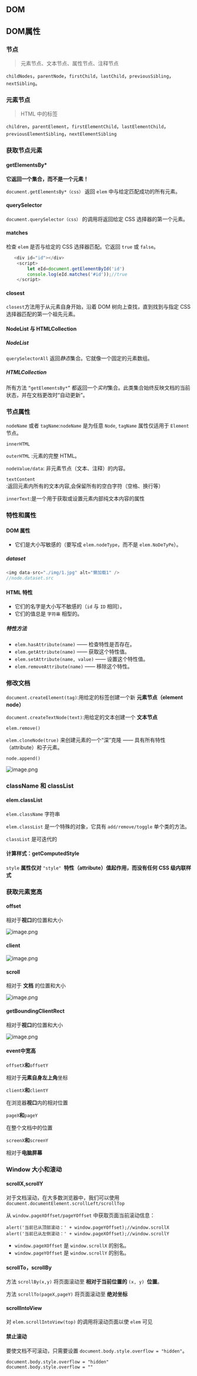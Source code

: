 ## DOM

## DOM属性

### **节点**

> 元素节点、文本节点、属性节点、注释节点

`childNodes`，`parentNode`，`firstChild`，`lastChild`，`previousSibling`，`nextSibling`。

### **元素节点**

> HTML 中的标签

`children`，`parentElement`，`firstElementChild`，`lastElementChild`，`previousElementSibling`，`nextElementSibling`

### 获取节点元素

#### getElementsBy\*

**它返回一个集合，而不是一个元素！**

`document.getElementsBy*（css）` 返回 `elem` 中与给定匹配成功的所有元素。

#### querySelector

`document.querySelector（css）` 的调用将返回给定 CSS 选择器的第一个元素。

#### matches

检查 `elem` 是否与给定的 CSS 选择器匹配。它返回 `true` 或 `false`。

```js
   <div id="id"></div>
    <script>
        let eId=document.getElementById('id')
        console.log(eId.matches('#id'));//true
    </script>
```

#### closest

`closest`方法用于从元素自身开始，沿着 DOM 树向上查找，直到找到与指定 CSS 选择器匹配的第一个祖先元素。

#### **NodeList 与 HTMLCollection**

##### NodeList

`querySelectorAll` 返回*静态*集合。它就像一个固定的元素数组。

##### HTMLCollection

所有方法 `“getElementsBy*”` 都返回一个*实时*集合。此类集合始终反映文档的当前状态，并在文档更改时“自动更新”。

### 节点属性

`nodeName` 或者 `tagName`:`nodeName` 是为任意 `Node`,  `tagName` 属性仅适用于 `Element` 节点。

`innerHTML`

`outerHTML` :元素的完整 HTML。

`nodeValue/data`:
非元素节点（文本、注释）的内容。

`textContent`:返回元素内所有的文本内容,会保留所有的空白字符（空格、换行等）

`innerText`:是一个用于获取或设置元素内部纯文本内容的属性

### 特性和属性

#### DOM 属性

*   它们是大小写敏感的（要写成 `elem.nodeType`，而不是 `elem.NoDeTyPe`）。

##### dataset

```js
<img data-src="./img/1.jpg" alt="懒加载1" />
//node.dataset.src
```

#### HTML 特性

*   它们的名字是大小写不敏感的（`id` 与 `ID` 相同）。
*   它们的值总是 `字符串` 相型的。

##### 特性方法

*   `elem.hasAttribute(name)` —— 检查特性是否存在。
*   `elem.getAttribute(name)` —— 获取这个特性值。
*   `elem.setAttribute(name, value)` —— 设置这个特性值。
*   `elem.removeAttribute(name)` —— 移除这个特性。

### 修改文档

`document.createElement(tag)`:用给定的标签创建一个新 **元素节点（element node）**

`document.createTextNode(text)`:用给定的文本创建一个 **文本节点**

`elem.remove()`

`elem.cloneNode(true)` 来创建元素的一个“深”克隆 —— 具有所有特性（attribute）和子元素。

`node.append()`

![image.png](https://p0-xtjj-private.juejin.cn/tos-cn-i-73owjymdk6/752a1d2c188242de82817e9536b7059f~tplv-73owjymdk6-jj-mark-v1:0:0:0:0:5o6Y6YeR5oqA5pyv56S-5Yy6IEAg5LiA5Y-35py6:q75.awebp?policy=eyJ2bSI6MywidWlkIjoiNDExMDQwNjAzNDY4MDQ0NCJ9&rk3s=f64ab15b&x-orig-authkey=f32326d3454f2ac7e96d3d06cdbb035152127018&x-orig-expires=1735709496&x-orig-sign=Jx%2F1o8Ja9jwpGhwrL0%2FVnY3TRVk%3D)

### className 和 classList

#### elem.classList

`elem.className` 字符串

`elem.classList` 是一个特殊的对象，它具有 `add/remove/toggle` 单个类的方法。

`classList` 是可迭代的

#### 计算样式：getComputedStyle

`style` **属性仅对** `"style" `**特性（attribute）值起作用，而没有任何 CSS 级内联样式**

### 获取元素宽高

#### offset

相对于**视口**的位置和大小

![image.png](https://p0-xtjj-private.juejin.cn/tos-cn-i-73owjymdk6/f0fed6ff0e4441cc9e24a96b7a17ac78~tplv-73owjymdk6-jj-mark-v1:0:0:0:0:5o6Y6YeR5oqA5pyv56S-5Yy6IEAg5LiA5Y-35py6:q75.awebp?policy=eyJ2bSI6MywidWlkIjoiNDExMDQwNjAzNDY4MDQ0NCJ9&rk3s=f64ab15b&x-orig-authkey=f32326d3454f2ac7e96d3d06cdbb035152127018&x-orig-expires=1735709496&x-orig-sign=ZeD7Mval%2F88c19B8%2FE%2FbjJLlrMo%3D)

#### client

![image.png](https://p0-xtjj-private.juejin.cn/tos-cn-i-73owjymdk6/1c7d15e9657045ffb1811f6d89ad0199~tplv-73owjymdk6-jj-mark-v1:0:0:0:0:5o6Y6YeR5oqA5pyv56S-5Yy6IEAg5LiA5Y-35py6:q75.awebp?policy=eyJ2bSI6MywidWlkIjoiNDExMDQwNjAzNDY4MDQ0NCJ9&rk3s=f64ab15b&x-orig-authkey=f32326d3454f2ac7e96d3d06cdbb035152127018&x-orig-expires=1735709496&x-orig-sign=ztjcD9Uh1oszfPFvq8cP24tz%2Bdo%3D)

#### scroll

相对于 **文档** 的位置和大小

![image.png](https://p0-xtjj-private.juejin.cn/tos-cn-i-73owjymdk6/fabe2a9b85004b689c705e2206c577db~tplv-73owjymdk6-jj-mark-v1:0:0:0:0:5o6Y6YeR5oqA5pyv56S-5Yy6IEAg5LiA5Y-35py6:q75.awebp?policy=eyJ2bSI6MywidWlkIjoiNDExMDQwNjAzNDY4MDQ0NCJ9&rk3s=f64ab15b&x-orig-authkey=f32326d3454f2ac7e96d3d06cdbb035152127018&x-orig-expires=1735709496&x-orig-sign=AE9OTfVxL0AhtGt0isUTnmgNawI%3D)

#### getBoundingClientRect

相对于**视口**的位置和大小

![image.png](https://p0-xtjj-private.juejin.cn/tos-cn-i-73owjymdk6/b2b65ee5a5044059a3922ec222b2c97d~tplv-73owjymdk6-jj-mark-v1:0:0:0:0:5o6Y6YeR5oqA5pyv56S-5Yy6IEAg5LiA5Y-35py6:q75.awebp?policy=eyJ2bSI6MywidWlkIjoiNDExMDQwNjAzNDY4MDQ0NCJ9&rk3s=f64ab15b&x-orig-authkey=f32326d3454f2ac7e96d3d06cdbb035152127018&x-orig-expires=1735709496&x-orig-sign=unhDa9Y1DLUo%2BNzEtWhUhcjAJ4g%3D)

#### event中宽高

`offsetX`**和**`offsetY`

相对于**元素自身左上角**坐标

`clientX`**和**`clientY`

在浏览器**视口**内的相对位置

`pageX`**和**`pageY`

在整个文档中的位置

`screenX`**和**`screenY`

相对于**电脑屏幕**

### Window 大小和滚动

#### scrollX,scrollY

对于文档滚动，在大多数浏览器中，我们可以使用 `document.documentElement.scrollLeft/scrollTop`

从 `window.pageXOffset/pageYOffset` 中获取页面当前滚动信息：

    alert('当前已从顶部滚动：' + window.pageYOffset);//window.scrollX
    alert('当前已从左侧滚动：' + window.pageXOffset);//window.scrollY

*   `window.pageXOffset` 是 `window.scrollX` 的别名。
*   `window.pageYOffset` 是 `window.scrollY` 的别名。

#### scrollTo，scrollBy

方法 `scrollBy(x,y)` 将页面滚动至 **相对于当前位置的** `(x, y) `**位置**。

方法 `scrollTo(pageX,pageY)` 将页面滚动至 **绝对坐标**

#### scrollIntoView

对 `elem.scrollIntoView(top)` 的调用将滚动页面以使 `elem` 可见

#### 禁止滚动

要使文档不可滚动，只需要设置 `document.body.style.overflow = "hidden"`。

    document.body.style.overflow = "hidden"
    document.body.style.overflow = ""
